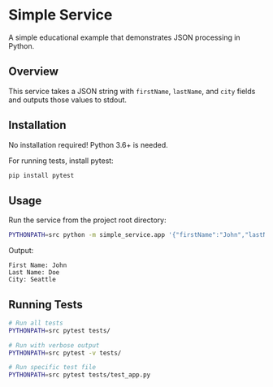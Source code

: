 # Simple Service

A simple educational example that demonstrates JSON processing in Python.

## Overview

This service takes a JSON string with `firstName`, `lastName`, and `city` fields and outputs those values to stdout.

## Installation

No installation required! Python 3.6+ is needed.

For running tests, install pytest:
```bash
pip install pytest
```

## Usage

Run the service from the project root directory:
```bash
PYTHONPATH=src python -m simple_service.app '{"firstName":"John","lastName":"Doe","city":"Seattle"}'
```

Output:
```
First Name: John
Last Name: Doe
City: Seattle
```

## Running Tests

```bash
# Run all tests
PYTHONPATH=src pytest tests/

# Run with verbose output
PYTHONPATH=src pytest -v tests/

# Run specific test file
PYTHONPATH=src pytest tests/test_app.py
```
